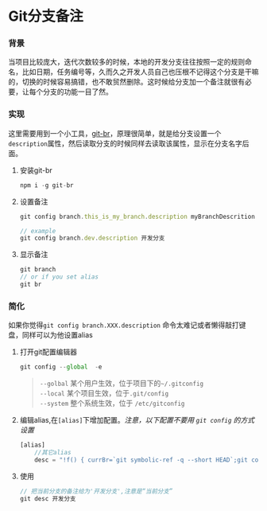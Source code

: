 # Git分支备注

### 背景
当项目比较庞大，迭代次数较多的时候，本地的开发分支往往按照一定的规则命名，比如日期，任务编号等，久而久之开发人员自己也压根不记得这个分支是干嘛的，切换的时候容易搞错，也不敢贸然删除。这时候给分支加一个备注就很有必要，让每个分支的功能一目了然。

### 实现
这里需要用到一个小工具，[git-br](https://github.com/bahmutov/git-branches)，原理很简单，就是给分支设置一个`description`属性，然后读取分支的时候同样去读取该属性，显示在分支名字后面。

1. 安装git-br

    ```js
    npm i -g git-br
    ````
2. 设置备注

    ```js
    git config branch.this_is_my_branch.description myBranchDescrition

    // example
    git config branch.dev.description 开发分支
    ````
3. 显示备注

    ```js
    git branch
    // or if you set alias
    git br
    ````

### 简化

如果你觉得`git config branch.XXX.description` 命令太难记或者懒得敲打键盘，同样可以为他设置alias

1. 打开git配置编辑器

    ```js
    git config --global  -e
    ````
    > `--golbal` 某个用户生效，位于项目下的`~/.gitconfig`<br>
    `--local` 某个项目生效，位于`.git/config`<br>
    `--system` 整个系统生效，位于 `/etc/gitconfig`


2. 编辑alias,在`[alias]`下增加配置。*注意，以下配置不要用 `git config` 的方式设置*

    ```js 
    [alias]
        //其它alias
        desc = "!f() { currBr=`git symbolic-ref -q --short HEAD`;git config branch.${currBr}.description $1; }; f"
    ````
3. 使用

    ```js 
    // 把当前分支的备注给为'开发分支',注意是“当前分支”
    git desc 开发分支
    ````

<style>
    .page-header {
        display: none;
    }
</style>